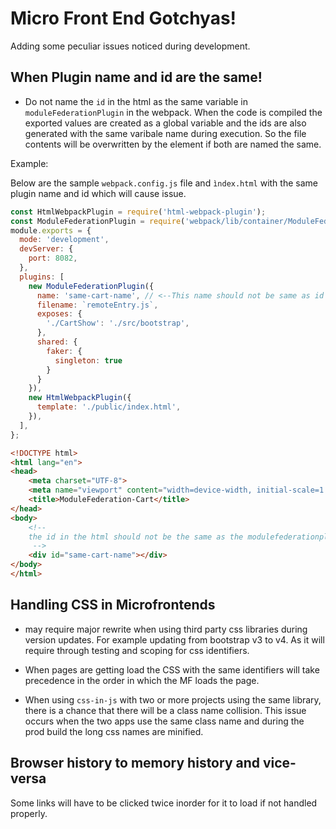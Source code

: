 # Micro Front End Gotchyas!

Adding some peculiar issues noticed during development.

## When Plugin name and id are the same!

- Do not name the `id` in the html as the same variable in `moduleFederationPlugin` in the webpack. When the code is compiled the exported values are created as a global variable and the ids are also generated with the same varibale name during execution. So the file contents will be overwritten by the element if both are named the same.

Example:

Below are the sample `webpack.config.js` file and `ìndex.html` with the same plugin name and id which will cause issue.

```javascript
const HtmlWebpackPlugin = require('html-webpack-plugin');
const ModuleFederationPlugin = require('webpack/lib/container/ModuleFederationPlugin');
module.exports = {
  mode: 'development', 
  devServer: {
    port: 8082,
  },
  plugins: [
    new ModuleFederationPlugin({
      name: 'same-cart-name', // <--This name should not be same as id
      filename: `remoteEntry.js`,
      exposes: {
        './CartShow': './src/bootstrap',
      },
      shared: {
        faker: {
          singleton: true
        }
      }
    }),
    new HtmlWebpackPlugin({
      template: './public/index.html',
    }),
  ],
};
```

```html
<!DOCTYPE html>
<html lang="en">
<head>
    <meta charset="UTF-8">
    <meta name="viewport" content="width=device-width, initial-scale=1.0">
    <title>ModuleFederation-Cart</title>
</head>
<body>
    <!--
    the id in the html should not be the same as the modulefederationplugin name 
     -->
    <div id="same-cart-name"></div>
</body>
</html>
```

## Handling CSS in Microfrontends

- may require major rewrite when using third party css libraries during version updates. For example updating from bootstrap v3 to v4. As it will require through testing and scoping for css identifiers.

- When pages are getting load the CSS with the same identifiers will take precedence in the order in which the MF loads the page.

- When using `css-in-js` with two or more projects using the same library, there is a chance that there will be a class name collision. This issue occurs when the two apps use the same class name and during the prod build the long css names are minified.

## Browser history to memory history and vice-versa

Some links will have to be clicked twice inorder for it to load if not handled properly.